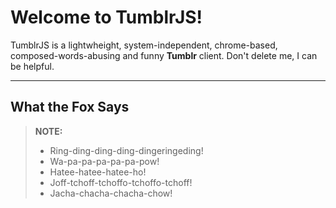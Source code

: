 Welcome to TumblrJS!
====================


TumblrJS is a lightwheight, system-independent, chrome-based, composed-words-abusing and funny **Tumblr** client. Don't delete me, I can be helpful.

----------


What the Fox Says
---------


> **NOTE:**
> 
> - Ring-ding-ding-ding-dingeringeding!
> - Wa-pa-pa-pa-pa-pa-pow!
> - Hatee-hatee-hatee-ho!
> - Joff-tchoff-tchoffo-tchoffo-tchoff!
> - Jacha-chacha-chacha-chow!
